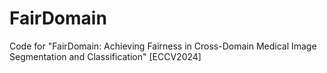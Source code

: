 # FairDomain
Code for "FairDomain: Achieving Fairness in Cross-Domain Medical Image Segmentation and Classification" [ECCV2024]
